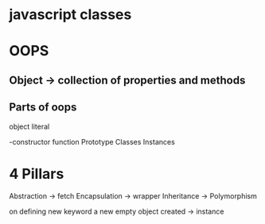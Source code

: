 # javascript classes  
# OOPS
## Object -> collection of properties and methods
## Parts of oops
object literal

-constructor function
Prototype
Classes
Instances

# 4 Pillars
Abstraction -> fetch
Encapsulation -> wrapper
Inheritance ->
Polymorphism


on defining new keyword a new empty object created -> instance 


<!--  -->


